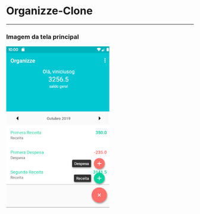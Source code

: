 # Organizze-Clone

---

### Imagem da tela principal

![alt text](https://github.com/Viniciusog/Organizze-Clone/blob/master/app/src/main/res/drawable-v24/imagemTelaPrincipal.png)
